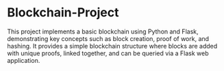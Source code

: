 # Blockchain-Project
This project implements a basic blockchain using Python and Flask, demonstrating key concepts such as block creation, proof of work, and hashing. It provides a simple blockchain structure where blocks are added with unique proofs, linked together, and can be queried via a Flask web application.
